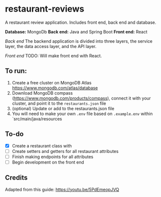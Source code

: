 
# restaurant-reviews

A restaurant review application. Includes front end, back end and database.

**Database:** MongoDb
**Back end:** Java and Spring Boot
**Front end:** React

*Back end*
The backend application is divided into three layers, the service layer, the data access layer, and the API layer.

*Front end*
TODO: Will make front end with React.

## To run:

 1. Create a free cluster on MongoDB Atlas https://www.mongodb.com/atlas/database
 2. Download MongoDB compass (https://www.mongodb.com/products/compass), connect it with your cluster, and point it to the `restaurants.json` file
 3. (optional) Update or add to the restaurants.json file
 4. You will need to make your own `.env` file based on `.example.env` within `src/main/java/resources

## To-do

 - [x] Create a restaurant class with 
 - [ ] Create setters and getters for all restaurant attributes
 - [ ] Finish making endpoints for all attributes
 - [ ] Begin development on the front end

## Credits

Adapted from this guide: https://youtu.be/5PdEmeopJVQ